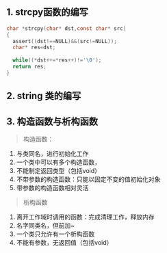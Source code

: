 ## 1. strcpy函数的编写

```c
char *strcpy(char* dst,const char* src)
{
  assert((dst!==NULL)&&(src!=NULL));
  char* res=dst;
  
  while((*dst++=*res++)!='\0');
  return res;
}

```

## 2. string 类的编写



## 3. 构造函数与析构函数

> 构造函数：

1. 与类同名，进行初始化工作
2. 一个类中可以有多个构造函数，
3. 不能制定返回类型（包括void）
4. 不带参数的构造函数：只能以固定不变的值初始化对象
5. 带参数的构造函数相对灵活

> 析构函数

1. 离开工作域时调用的函数：完成清理工作，释放内存
2. 名字同类名，但前加~
3. 一个类只允许有一个析构函数
4. 不能有参数，无返回值（包括void）
